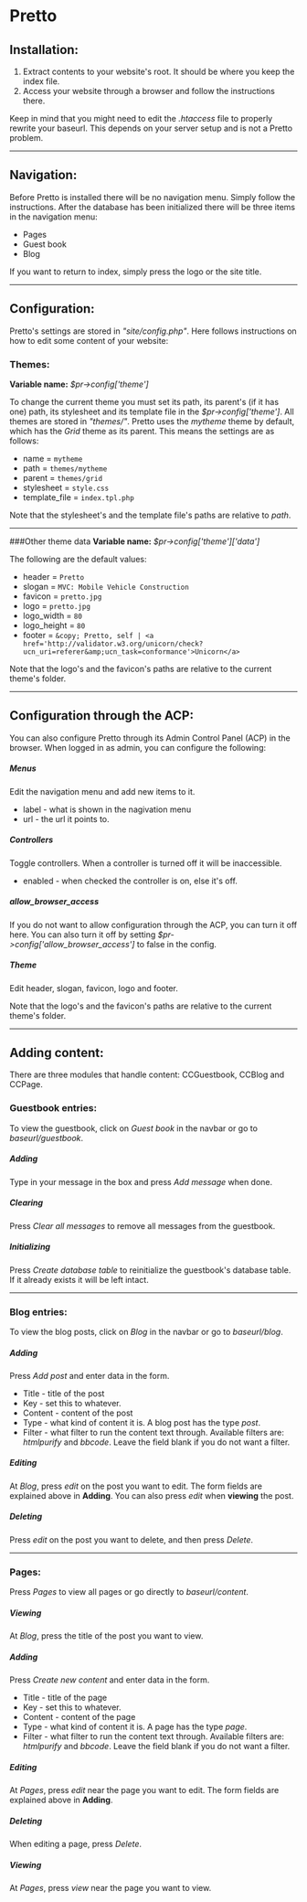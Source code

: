 Pretto
===
Installation:
-------
1. Extract contents to your website's root. It should be where you keep the index file.
2. Access your website through a browser and follow the instructions there.

Keep in mind that you might need to edit the *.htaccess* file to properly rewrite your baseurl. This depends on your server setup and is not a Pretto problem. 

--------------------

Navigation:
---
Before Pretto is installed there will be no navigation menu. Simply follow the instructions. After the database has been initialized there will be three items in the navigation menu: 
* Pages
* Guest book
* Blog

If you want to return to index, simply press the logo or the site title.

----------------

Configuration:
---
Pretto's settings are stored in *"site/config.php"*. Here follows instructions on how to edit some content of your website:

### Themes:
**Variable name:** *$pr->config['theme']*

To change the current theme you must set its path, its parent's (if it has one) path, its stylesheet and its template file in the *$pr->config['theme']*. All themes are stored in *"themes/"*. Pretto uses the *mytheme* theme by default, which has the *Grid* theme as its parent. This means the settings are as follows:
* name = `mytheme`
* path = `themes/mytheme`
* parent = `themes/grid`
* stylesheet = `style.css`
* template_file = `index.tpl.php`

Note that the stylesheet's and the template file's paths are relative to *path*. 

-------------

###Other theme data
**Variable name:** *$pr->config['theme']['data']*

The following are the default values:
* header = `Pretto`
* slogan = `MVC: Mobile Vehicle Construction`
* favicon = `pretto.jpg`
* logo = `pretto.jpg`
* logo_width = `80`
* logo_height = `80`
* footer = `&copy; Pretto, self | <a href='http://validator.w3.org/unicorn/check?ucn_uri=referer&amp;ucn_task=conformance'>Unicorn</a>`

Note that the logo's and the favicon's paths are relative to the current theme's folder.

----------------

Configuration through the ACP:
-----
You can also configure Pretto through its Admin Control Panel (ACP) in the browser. When logged in as admin, you can configure the following:

##### Menus
Edit the navigation menu and add new items to it.
* label - what is shown in the nagivation menu
* url - the url it points to.

##### Controllers
Toggle controllers. When a controller is turned off it will be inaccessible.
* enabled - when checked the controller is on, else it's off.

##### allow_browser_access
If you do not want to allow configuration through the ACP, you can turn it off here. You can also turn it off by setting *$pr->config['allow_browser_access']* to false in the config. 

##### Theme
Edit header, slogan, favicon, logo and footer.

Note that the logo's and the favicon's paths are relative to the current theme's folder.

--------------------

Adding content:
----
There are three modules that handle content: CCGuestbook, CCBlog and CCPage.



### Guestbook entries:
To view the guestbook, click on *Guest book* in the navbar or go to  *baseurl/guestbook*.
##### Adding
Type in your message in the box and press *Add message* when done.

##### Clearing
Press *Clear all messages* to remove all messages from the guestbook.

##### Initializing
Press *Create database table* to reinitialize the guestbook's database table. If it already exists it will be left intact.

---------------------------

### Blog entries:
To view the blog posts, click on *Blog* in the navbar or go to *baseurl/blog*.

##### Adding
Press *Add post* and enter data in the form.
* Title - title of the post
* Key - set this to whatever.
* Content - content of the post
* Type - what kind of content it is. A blog post has the type *post*.
* Filter - what filter to run the content text through. Available filters are: *htmlpurify* and *bbcode*. Leave the field blank if you do not want a filter.

##### Editing
At *Blog*, press *edit* on the post you want to edit. The form fields are explained above in **Adding**. You can also press *edit* when **viewing** the post.

##### Deleting
Press *edit* on the post you want to delete, and then press *Delete*.

--------------

### Pages:
Press *Pages* to view all pages or go directly to *baseurl/content*. 

##### Viewing
At *Blog*, press the title of the post you want to view.

##### Adding
Press *Create new content* and enter data in the form.
* Title - title of the page
* Key - set this to whatever.
* Content - content of the page
* Type - what kind of content it is. A page has the type *page*.
* Filter - what filter to run the content text through. Available filters are: *htmlpurify* and *bbcode*. Leave the field blank if you do not want a filter.

##### Editing
At *Pages*, press *edit* near the page you want to edit. The form fields are explained above in **Adding**.

##### Deleting
When editing a page, press *Delete*.

##### Viewing
At *Pages*, press *view* near the page you want to view.



